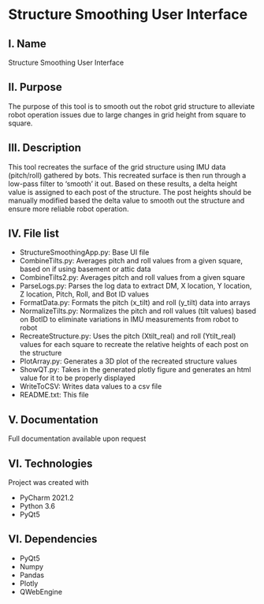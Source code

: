 # Structure Smoothing User Interface

I. Name
--------
Structure Smoothing User Interface

II. Purpose
------------
The purpose of this tool is to smooth out the robot grid structure to alleviate robot operation issues due to large 
changes in grid height from square to square.

III. Description
----------------
This tool recreates the surface of the grid structure using IMU data (pitch/roll) gathered by bots. This recreated 
surface is then run through a low-pass filter to ‘smooth’ it out. 
Based on these results, a delta height value is assigned to each post of the structure. The post heights should be 
manually modified based the delta value to smooth out the structure and ensure more reliable robot operation. 

IV. File list
-------------
* StructureSmoothingApp.py:      Base UI file
* CombineTilts.py:               Averages pitch and roll values from a given square, based on if using basement or 
                                 attic data
* CombineTilts2.py:              Averages pitch and roll values from a given square
* ParseLogs.py:                  Parses the log data to extract DM, X location, Y location, Z location, Pitch, Roll, 
                                 and Bot ID values
* FormatData.py:                 Formats the pitch (x_tilt) and roll (y_tilt) data into arrays
* NormalizeTilts.py:             Normalizes the pitch and roll values (tilt values) based on BotID to eliminate 
                                 variations in IMU measurements from robot to robot
* RecreateStructure.py:          Uses the pitch (Xtilt_real) and roll (Ytilt_real) values for each square to recreate 
                                 the relative heights of each post on the structure                              
* PlotArray.py:                  Generates a 3D plot of the recreated structure values
* ShowQT.py:                     Takes in the generated plotly figure and generates an html value for it to be 
                                 properly displayed
* WriteToCSV:                    Writes data values to a csv file
* README.txt: 	                 This file

V. Documentation
------------------
Full documentation available upon request

VI. Technologies
-----------------
Project was created with
* PyCharm 2021.2
* Python 3.6
* PyQt5

VI. Dependencies
-----------------
* PyQt5
* Numpy
* Pandas
* Plotly
* QWebEngine
